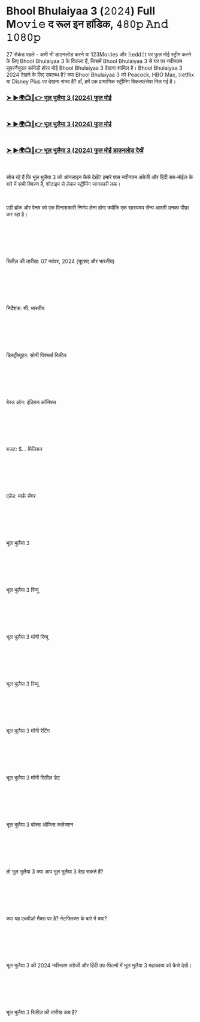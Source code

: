 <h1 style="text-align: left;">Bhool Bhulaiyaa 3 (𝟸𝟶𝟸𝟺) Full M𝚘𝚟𝚒𝚎 द रूल इन हांडिक, 𝟺𝟾𝟶𝚙 𝙰𝚗𝚍 𝟷𝟶𝟾𝟶𝚙</h1><p>27 सेकंड पहले - अभी भी डाउनलोड करने या 123Mo𝚟ies और 𝚁edd𝙸t पर फुल मोई स्ट्रीम करने के लिए Bhool Bhulaiyaa 3 के विकल्प हैं, जिसमें Bhool Bhulaiyaa 3 से घर पर नवीनतम सुपरनैचुरल कॉमेडी हॉरर मोई Bhool Bhulaiyaa 3 देखना शामिल है। Bhool Bhulaiyaa 3 2024 देखने के लिए उपलब्ध है? क्या Bhool Bhulaiyaa 3 को Peacock, HBO Max, 𝙽etflix या Disney Plus पर देखना संभव है? हाँ, हमें एक प्रामाणिक स्ट्रीमिंग विकल्प/सेवा मिल गई है।&nbsp;</p><h3 style="text-align: left;"><a href="https://t.co/rdDdBP6gqY" target="_blank">➤ ►🌍📺📱👉 भूल भुलैया 3 (2024) फुल मोई</a></h3><h3 style="text-align: left;"><a href="https://t.co/rdDdBP6gqY" target="_blank"><br /></a><a href="https://t.co/tywNBD7Kel" target="_blank">➤ ►🌍📺📱👉 भूल भुलैया 3 (2024) फुल मोई</a></h3><h3 style="text-align: left;"><a href="https://t.co/tywNBD7Kel" target="_blank"><br /></a><a href="https://t.co/rdDdBP6gqY" target="_blank">➤ ►🌍📺📱👉 भूल भुलैया 3 (2024) फुल मोई डाउनलोड देखें</a></h3><p><br /></p><p>सोच रहे हैं कि भूल भुलैया 3 को ऑनलाइन कैसे देखें? हमारे पास नवीनतम अंग्रेजी और हिंदी सब-मोईज़ के बारे में सभी विवरण हैं, शोटाइम से लेकर स्ट्रीमिंग जानकारी तक।</p><p><br /></p><p>एडी ब्रॉक और वेनम को एक विनाशकारी निर्णय लेना होगा क्योंकि एक रहस्यमय सैन्य आदमी उनका पीछा कर रहा है।</p><p><br /></p><p><br /></p><p><br /></p><p>रिलीज़ की तारीख: 07 नवंबर, 2024 (यूएसए और भारतीय)</p><p><br /></p><p><br /></p><p><br /></p><p>निर्देशक: श्री. भारतीय</p><p><br /></p><p><br /></p><p><br /></p><p>डिस्ट्रीब्यूटर: सोनी पिक्चर्स रिलीज़</p><p><br /></p><p><br /></p><p><br /></p><p>बेस्ड ऑन: इंडियन कॉमिक्स</p><p><br /></p><p><br /></p><p><br /></p><p>बजट: $... मिलियन</p><p><br /></p><p><br /></p><p><br /></p><p>एडेड: मार्क सेंगर</p><p><br /></p><p><br /></p><p><br /></p><p>भूल भुलैया 3</p><p><br /></p><p><br /></p><p><br /></p><p>भूल भुलैया 3 रिव्यू</p><p><br /></p><p><br /></p><p><br /></p><p>भूल भुलैया 3 मॉनी रिव्यू</p><p><br /></p><p><br /></p><p><br /></p><p>भूल भुलैया 3 रिव्यू</p><p><br /></p><p><br /></p><p><br /></p><p>भूल भुलैया 3 मॉनी रेटिंग</p><p><br /></p><p><br /></p><p><br /></p><p>भूल भुलैया 3 मॉनी रिलीज़ डेट</p><p><br /></p><p><br /></p><p><br /></p><p>भूल भुलैया 3 बॉक्स ऑफिस कलेक्शन</p><p><br /></p><p><br /></p><p><br /></p><p>तो भूल भुलैया 3 क्या आप भूल भुलैया 3 देख सकते हैं?</p><p><br /></p><p><br /></p><p><br /></p><p>क्या यह एचबीओ मैक्स पर है? नेटफ्लिक्स के बारे में क्या?</p><p><br /></p><p><br /></p><p><br /></p><p>भूल भुलैया 3 की 2024 नवीनतम अंग्रेजी और हिंदी उप-फिल्मों में भूल भुलैया 3 महाकाव्य को कैसे देखें।</p><p><br /></p><p><br /></p><p><br /></p><p>भूल भुलैया 3 रिलीज़ की तारीख कब है?</p>
